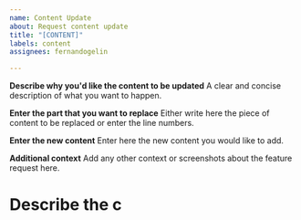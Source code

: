 ```yaml
---
name: Content Update
about: Request content update
title: "[CONTENT]"
labels: content
assignees: fernandogelin

---
```


**Describe why you'd like the content to be updated**
A clear and concise description of what you want to happen.

**Enter the part that you want to replace**
Either write here the piece of content to be replaced or enter the line numbers. 

**Enter the new content**
Enter here the new content you would like to add.

**Additional context**
Add any other context or screenshots about the feature request here.
# Describe the c

